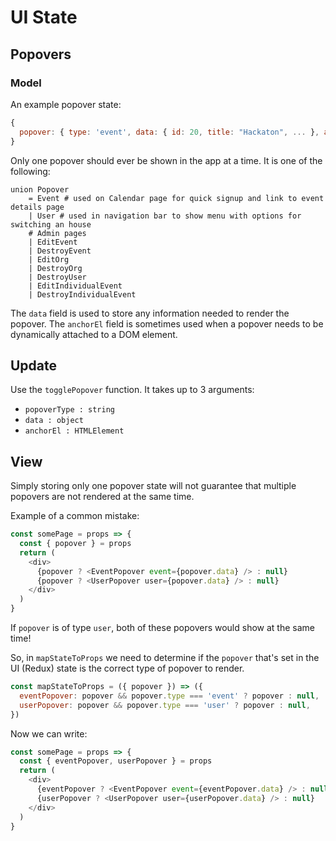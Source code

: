 # UI State

## Popovers

### Model

An example popover state:

```js
{
  popover: { type: 'event', data: { id: 20, title: "Hackaton", ... }, anchorEl: null },
}
```

Only one popover should ever be shown in the app at a time. It is one of the following:

```gql
union Popover
    = Event # used on Calendar page for quick signup and link to event details page
    | User # used in navigation bar to show menu with options for switching an house
    # Admin pages
    | EditEvent
    | DestroyEvent
    | EditOrg
    | DestroyOrg
    | DestroyUser
    | EditIndividualEvent
    | DestroyIndividualEvent
```

The `data` field is used to store any information needed to render the popover.
The `anchorEl` field is sometimes used when a popover needs to be dynamically attached to a DOM element.

## Update

Use the `togglePopover` function. It takes up to 3 arguments:

* `popoverType : string`
* `data : object`
* `anchorEl : HTMLElement`

## View

Simply storing only one popover state will not guarantee that multiple popovers are not rendered at the same time.

Example of a common mistake:

```js
const somePage = props => {
  const { popover } = props
  return (
    <div>
      {popover ? <EventPopover event={popover.data} /> : null}
      {popover ? <UserPopover user={popover.data} /> : null}
    </div>
  )
}
```

If `popover` is of type `user`, both of these popovers would show at the same time!

So, in `mapStateToProps` we need to determine if the `popover` that's set in the UI (Redux) state is the correct type of popover to render.

```js
const mapStateToProps = ({ popover }) => ({
  eventPopover: popover && popover.type === 'event' ? popover : null,
  userPopover: popover && popover.type === 'user' ? popover : null,
})
```

Now we can write:

```js
const somePage = props => {
  const { eventPopover, userPopover } = props
  return (
    <div>
      {eventPopover ? <EventPopover event={eventPopover.data} /> : null}
      {userPopover ? <UserPopover user={userPopover.data} /> : null}
    </div>
  )
}
```
